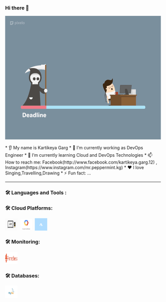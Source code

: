 ### Hi there 👋
<p align="center">
  <img src="/images-main/39Cg.gif" width="600" 
     height="400" />
</p>
* 👂 My name is Kartikeya Garg
* 🔭 I’m currently working as DevOps Engineer
* 🌱 I’m currently learning Cloud and DevOps Technologies
* 📫 How to reach me: Facebook(http://www.facebook.com/kartikeya.garg.12) , Instagram(https://www.instagram.com/mr.peppermint.kg)
* ❤️ I love Singing,Travelling,Drawing
* ⚡ Fun fact: ...

---

### :hammer_and_wrench: Languages and Tools :



### :hammer_and_wrench: Cloud Platforms:
<div>
  <img src="/images-main/aws.gif" title="AWS" alt="AWS" width="40" height="40"/>&nbsp;
  <img src="/images-main/google.gif" title="GCP" alt="GCP" width="40" height="40"/>&nbsp;
  <img src="/images-main/azure.gif" title="AZURE" **alt="AZURE" width="40" height="40"/>
</div>

### :hammer_and_wrench: Monitoring:
<div>
  <img src="/images-main/prom.png" title="Prometheus" alt="Prometheus" width="40" height="40"/>&nbsp;
</div>

### :hammer_and_wrench: Databases:
<div>
  <img src="/images-main/sql.gif" title="SQL" alt="SQL" width="40" height="40"/>&nbsp;
</div>